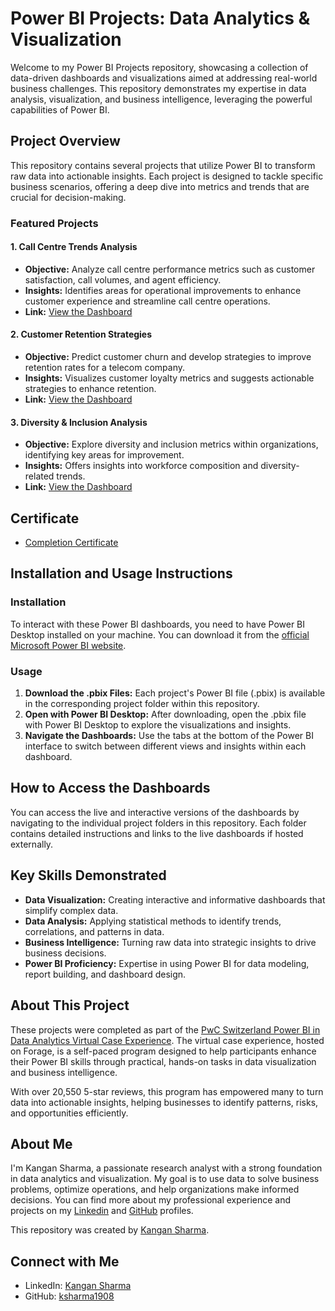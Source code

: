 # Power BI Projects: Data Analytics & Visualization

Welcome to my Power BI Projects repository, showcasing a collection of data-driven dashboards and visualizations aimed at addressing real-world business challenges. This repository demonstrates my expertise in data analysis, visualization, and business intelligence, leveraging the powerful capabilities of Power BI.

## Project Overview

This repository contains several projects that utilize Power BI to transform raw data into actionable insights. Each project is designed to tackle specific business scenarios, offering a deep dive into metrics and trends that are crucial for decision-making.

### Featured Projects

#### 1. **Call Centre Trends Analysis**
   - **Objective:** Analyze call centre performance metrics such as customer satisfaction, call volumes, and agent efficiency.
   - **Insights:** Identifies areas for operational improvements to enhance customer experience and streamline call centre operations.
   - **Link:** [View the Dashboard](https://www.novypro.com/project/call-centre-trends-analysis-dashboard-2)

#### 2. **Customer Retention Strategies**
   - **Objective:** Predict customer churn and develop strategies to improve retention rates for a telecom company.
   - **Insights:** Visualizes customer loyalty metrics and suggests actionable strategies to enhance retention.
   - **Link:** [View the Dashboard](https://www.novypro.com/project/customer-churn-analysis-dashboard-10)

#### 3. **Diversity & Inclusion Analysis**
- **Objective:** Explore diversity and inclusion metrics within organizations, identifying key areas for improvement.
- **Insights:** Offers insights into workforce composition and diversity-related trends.
- **Link:** [View the Dashboard](https://www.novypro.com/project/diversity--inclusion-analysis-dashboard)

## Certificate
- [Completion Certificate](https://github.com/ksharma1908/pwc-virutal-internship/blob/main/PwC_Switzerland_Completion_Certificate.pdf)

## Installation and Usage Instructions

### Installation
To interact with these Power BI dashboards, you need to have Power BI Desktop installed on your machine. You can download it from the [official Microsoft Power BI website](https://powerbi.microsoft.com/desktop/).

### Usage
1. **Download the .pbix Files:** Each project's Power BI file (.pbix) is available in the corresponding project folder within this repository.
2. **Open with Power BI Desktop:** After downloading, open the .pbix file with Power BI Desktop to explore the visualizations and insights.
3. **Navigate the Dashboards:** Use the tabs at the bottom of the Power BI interface to switch between different views and insights within each dashboard.

## How to Access the Dashboards

You can access the live and interactive versions of the dashboards by navigating to the individual project folders in this repository. Each folder contains detailed instructions and links to the live dashboards if hosted externally.

## Key Skills Demonstrated
- **Data Visualization:** Creating interactive and informative dashboards that simplify complex data.
- **Data Analysis:** Applying statistical methods to identify trends, correlations, and patterns in data.
- **Business Intelligence:** Turning raw data into strategic insights to drive business decisions.
- **Power BI Proficiency:** Expertise in using Power BI for data modeling, report building, and dashboard design.

## About This Project
These projects were completed as part of the [PwC Switzerland Power BI in Data Analytics Virtual Case Experience](https://www.theforage.com/simulations/pwc-ch/power-bi-cqxg). The virtual case experience, hosted on Forage, is a self-paced program designed to help participants enhance their Power BI skills through practical, hands-on tasks in data visualization and business intelligence. 

With over 20,550 5-star reviews, this program has empowered many to turn data into actionable insights, helping businesses to identify patterns, risks, and opportunities efficiently.

## About Me
I'm Kangan Sharma, a passionate research analyst with a strong foundation in data analytics and visualization. My goal is to use data to solve business problems, optimize operations, and help organizations make informed decisions. You can find more about my professional experience and projects on my [Linkedin](https://www.linkedin.com/in/ksharma1908/) and [GitHub](https://github.com/ksharma1908) profiles.

This repository was created by [Kangan Sharma](https://www.linkedin.com/in/ksharma1908/).

## Connect with Me
- LinkedIn: [Kangan Sharma](https://www.linkedin.com/in/ksharma1908/)
- GitHub: [ksharma1908](https://github.com/ksharma1908/)
